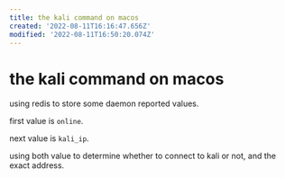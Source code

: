 ```yaml
---
title: the kali command on macos
created: '2022-08-11T16:16:47.656Z'
modified: '2022-08-11T16:50:20.074Z'
---
```


# the kali command on macos

using redis to store some daemon reported values.

first value is `online`.

next value is `kali_ip`.

using both value to determine whether to connect to kali or not, and the exact address.
